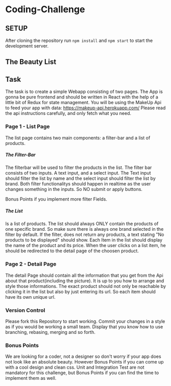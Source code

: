 # Coding-Challenge

## SETUP

After cloning the repository run `npm install` and `npm start` to start the development server.

## The Beauty List

## Task
The task is to create a simple Webapp consisting of two pages. The App is gonna be pure frontend and should be written in React with the help of a little bit of Redux for state management. You will be using the MakeUp Api to feed your app with data: https://makeup-api.herokuapp.com/
Please read the api instructions carefully, and only fetch what you need.

### Page 1 - List Page
The list page contains two main components: a filter-bar and a list of products.

##### The Filter-Bar
The filterbar will be used to filter the products in the list. The filter bar consists of two inputs. A text input, and a select input.
The Text input should filter the list by name and the select input should filter the list by brand.
Both filter functionalitys should happen in realtime as the user changes something in the inputs. So NO submit or apply buttons.

Bonus Points if you implement more filter Fields.

##### The List
Is a list of products. The list should always ONLY contain the products of one specific brand. So make sure there is always one brand selected in the filter by default. If the filter, does not return any products, a text stating "No products to be displayed" should show. Each Item in the list should display the name of the product and its price. When the user clicks on a list item, he should be redirected to the detail page of the choosen product. 

### Page 2 - Detail Page
The detail Page should contain all the information that you get from the Api about that product(including the picture). It is up to you how to arrange and style those informations. The exact product should not only be reachable by clicking it in the list but also by just entering its url. So each item should have its own unique url.

### Version Control
Please fork this Repository to start working. Commit your changes in a style as if you would be working a small team. Display that you know how to use branching, rebasing, merging and so forth. 

### Bonus Points
We are looking for a coder, not a designer so don't worry if your app does not look like an absolute beauty. However Bonus Points if you can come up with a cool design and clean css. 
Unit and Integration Test are not mandatory for this challenge, but Bonus Points if you can find the time to implement them as well. 

